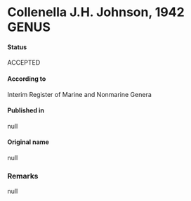 Collenella J.H. Johnson, 1942 GENUS
=======

#### Status
ACCEPTED

#### According to
Interim Register of Marine and Nonmarine Genera

#### Published in
null

#### Original name
null

### Remarks
null